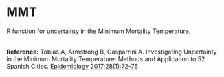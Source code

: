 # MMT
R function for uncertainty in the Minimum Mortality Temperature.

<br>
<b>Reference:</b> Tobias A, Armstrong B, Gasparrini A. Investigating Uncertainty in the Minimum Mortality Temperature: Methods and Application to 52 Spanish Cities. <a href="https://pubmed.ncbi.nlm.nih.gov/27748681" target="_blank">Epidemiology 2017;28(1):72-76</a>
